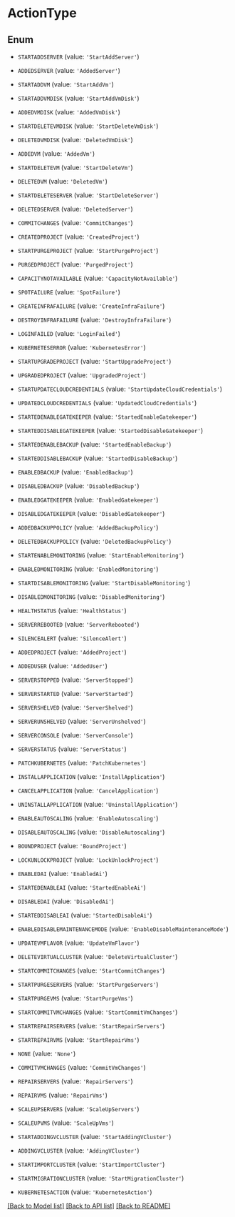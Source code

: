 # ActionType


## Enum

* `STARTADDSERVER` (value: `'StartAddServer'`)

* `ADDEDSERVER` (value: `'AddedServer'`)

* `STARTADDVM` (value: `'StartAddVm'`)

* `STARTADDVMDISK` (value: `'StartAddVmDisk'`)

* `ADDEDVMDISK` (value: `'AddedVmDisk'`)

* `STARTDELETEVMDISK` (value: `'StartDeleteVmDisk'`)

* `DELETEDVMDISK` (value: `'DeletedVmDisk'`)

* `ADDEDVM` (value: `'AddedVm'`)

* `STARTDELETEVM` (value: `'StartDeleteVm'`)

* `DELETEDVM` (value: `'DeletedVm'`)

* `STARTDELETESERVER` (value: `'StartDeleteServer'`)

* `DELETEDSERVER` (value: `'DeletedServer'`)

* `COMMITCHANGES` (value: `'CommitChanges'`)

* `CREATEDPROJECT` (value: `'CreatedProject'`)

* `STARTPURGEPROJECT` (value: `'StartPurgeProject'`)

* `PURGEDPROJECT` (value: `'PurgedProject'`)

* `CAPACITYNOTAVAILABLE` (value: `'CapacityNotAvailable'`)

* `SPOTFAILURE` (value: `'SpotFailure'`)

* `CREATEINFRAFAILURE` (value: `'CreateInfraFailure'`)

* `DESTROYINFRAFAILURE` (value: `'DestroyInfraFailure'`)

* `LOGINFAILED` (value: `'LoginFailed'`)

* `KUBERNETESERROR` (value: `'KubernetesError'`)

* `STARTUPGRADEPROJECT` (value: `'StartUpgradeProject'`)

* `UPGRADEDPROJECT` (value: `'UpgradedProject'`)

* `STARTUPDATECLOUDCREDENTIALS` (value: `'StartUpdateCloudCredentials'`)

* `UPDATEDCLOUDCREDENTIALS` (value: `'UpdatedCloudCredentials'`)

* `STARTEDENABLEGATEKEEPER` (value: `'StartedEnableGatekeeper'`)

* `STARTEDDISABLEGATEKEEPER` (value: `'StartedDisableGatekeeper'`)

* `STARTEDENABLEBACKUP` (value: `'StartedEnableBackup'`)

* `STARTEDDISABLEBACKUP` (value: `'StartedDisableBackup'`)

* `ENABLEDBACKUP` (value: `'EnabledBackup'`)

* `DISABLEDBACKUP` (value: `'DisabledBackup'`)

* `ENABLEDGATEKEEPER` (value: `'EnabledGatekeeper'`)

* `DISABLEDGATEKEEPER` (value: `'DisabledGatekeeper'`)

* `ADDEDBACKUPPOLICY` (value: `'AddedBackupPolicy'`)

* `DELETEDBACKUPPOLICY` (value: `'DeletedBackupPolicy'`)

* `STARTENABLEMONITORING` (value: `'StartEnableMonitoring'`)

* `ENABLEDMONITORING` (value: `'EnabledMonitoring'`)

* `STARTDISABLEMONITORING` (value: `'StartDisableMonitoring'`)

* `DISABLEDMONITORING` (value: `'DisabledMonitoring'`)

* `HEALTHSTATUS` (value: `'HealthStatus'`)

* `SERVERREBOOTED` (value: `'ServerRebooted'`)

* `SILENCEALERT` (value: `'SilenceAlert'`)

* `ADDEDPROJECT` (value: `'AddedProject'`)

* `ADDEDUSER` (value: `'AddedUser'`)

* `SERVERSTOPPED` (value: `'ServerStopped'`)

* `SERVERSTARTED` (value: `'ServerStarted'`)

* `SERVERSHELVED` (value: `'ServerShelved'`)

* `SERVERUNSHELVED` (value: `'ServerUnshelved'`)

* `SERVERCONSOLE` (value: `'ServerConsole'`)

* `SERVERSTATUS` (value: `'ServerStatus'`)

* `PATCHKUBERNETES` (value: `'PatchKubernetes'`)

* `INSTALLAPPLICATION` (value: `'InstallApplication'`)

* `CANCELAPPLICATION` (value: `'CancelApplication'`)

* `UNINSTALLAPPLICATION` (value: `'UninstallApplication'`)

* `ENABLEAUTOSCALING` (value: `'EnableAutoscaling'`)

* `DISABLEAUTOSCALING` (value: `'DisableAutoscaling'`)

* `BOUNDPROJECT` (value: `'BoundProject'`)

* `LOCKUNLOCKPROJECT` (value: `'LockUnlockProject'`)

* `ENABLEDAI` (value: `'EnabledAi'`)

* `STARTEDENABLEAI` (value: `'StartedEnableAi'`)

* `DISABLEDAI` (value: `'DisabledAi'`)

* `STARTEDDISABLEAI` (value: `'StartedDisableAi'`)

* `ENABLEDISABLEMAINTENANCEMODE` (value: `'EnableDisableMaintenanceMode'`)

* `UPDATEVMFLAVOR` (value: `'UpdateVmFlavor'`)

* `DELETEVIRTUALCLUSTER` (value: `'DeleteVirtualCluster'`)

* `STARTCOMMITCHANGES` (value: `'StartCommitChanges'`)

* `STARTPURGESERVERS` (value: `'StartPurgeServers'`)

* `STARTPURGEVMS` (value: `'StartPurgeVms'`)

* `STARTCOMMITVMCHANGES` (value: `'StartCommitVmChanges'`)

* `STARTREPAIRSERVERS` (value: `'StartRepairServers'`)

* `STARTREPAIRVMS` (value: `'StartRepairVms'`)

* `NONE` (value: `'None'`)

* `COMMITVMCHANGES` (value: `'CommitVmChanges'`)

* `REPAIRSERVERS` (value: `'RepairServers'`)

* `REPAIRVMS` (value: `'RepairVms'`)

* `SCALEUPSERVERS` (value: `'ScaleUpServers'`)

* `SCALEUPVMS` (value: `'ScaleUpVms'`)

* `STARTADDINGVCLUSTER` (value: `'StartAddingVCluster'`)

* `ADDINGVCLUSTER` (value: `'AddingVCluster'`)

* `STARTIMPORTCLUSTER` (value: `'StartImportCluster'`)

* `STARTMIGRATIONCLUSTER` (value: `'StartMigrationCluster'`)

* `KUBERNETESACTION` (value: `'KubernetesAction'`)

[[Back to Model list]](../README.md#documentation-for-models) [[Back to API list]](../README.md#documentation-for-api-endpoints) [[Back to README]](../README.md)


